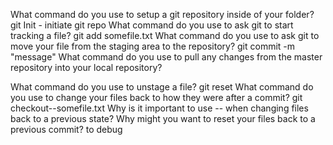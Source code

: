 What command do you use to setup a git repository inside of your folder?
	git Init - initiate git repo
What command do you use to ask git to start tracking a file?
	git add somefile.txt
What command do you use to ask git to move your file from the staging area to the repository?
	git commit -m "message"
What command do you use to pull any changes from the master repository into your local repository?

What command do you use to unstage a file?
	git reset
What command do you use to change your files back to how they were after a commit?
	git checkout--somefile.txt
Why is it important to use -- when changing files back to a previous state?
Why might you want to reset your files back to a previous commit?
	to debug
